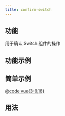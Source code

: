 ```yaml
---
title: confirm-switch
---
```


## 功能

用于确认 Switch 组件的操作

## 功能示例

<Example />

## 简单示例

<Simple />

@[code vue{3-9,18}](@/components/confirm-switch/docs/simple.vue)

## 用法

<Usage />

<script setup>
import Example from "@/components/confirm-switch/docs/example.vue";
import Simple from "@/components/confirm-switch/docs/simple.vue";
import Usage from "@/components/confirm-switch/docs/usage.vue";
</script>